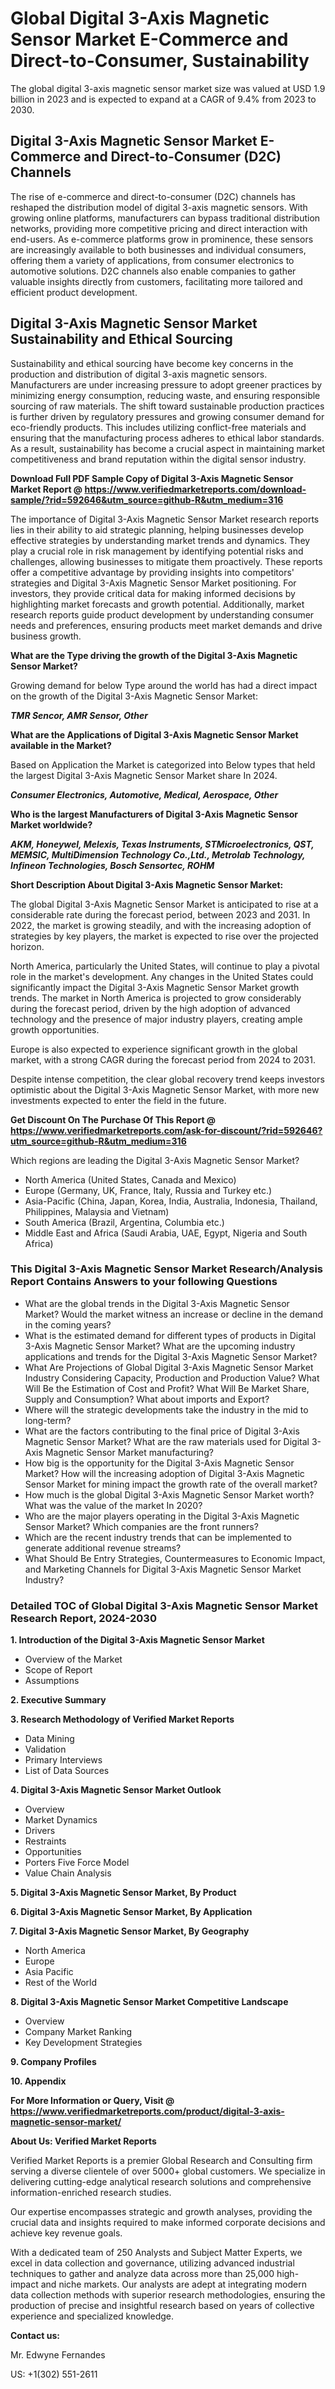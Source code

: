 <h1>Global Digital 3-Axis Magnetic Sensor Market E-Commerce and Direct-to-Consumer, Sustainability</h1><p class=""><p>The global digital 3-axis magnetic sensor market size was valued at USD 1.9 billion in 2023 and is expected to expand at a CAGR of 9.4% from 2023 to 2030.</p><h2>Digital 3-Axis Magnetic Sensor Market E-Commerce and Direct-to-Consumer (D2C) Channels</h2><p>The rise of e-commerce and direct-to-consumer (D2C) channels has reshaped the distribution model of digital 3-axis magnetic sensors. With growing online platforms, manufacturers can bypass traditional distribution networks, providing more competitive pricing and direct interaction with end-users. As e-commerce platforms grow in prominence, these sensors are increasingly available to both businesses and individual consumers, offering them a variety of applications, from consumer electronics to automotive solutions. D2C channels also enable companies to gather valuable insights directly from customers, facilitating more tailored and efficient product development.</p><h2>Digital 3-Axis Magnetic Sensor Market Sustainability and Ethical Sourcing</h2><p>Sustainability and ethical sourcing have become key concerns in the production and distribution of digital 3-axis magnetic sensors. Manufacturers are under increasing pressure to adopt greener practices by minimizing energy consumption, reducing waste, and ensuring responsible sourcing of raw materials. The shift toward sustainable production practices is further driven by regulatory pressures and growing consumer demand for eco-friendly products. This includes utilizing conflict-free materials and ensuring that the manufacturing process adheres to ethical labor standards. As a result, sustainability has become a crucial aspect in maintaining market competitiveness and brand reputation within the digital sensor industry.</p></p><p class=""><strong>Download Full PDF Sample Copy of Digital 3-Axis Magnetic Sensor Market Report @ <a href="https://www.verifiedmarketreports.com/download-sample/?rid=592646&utm_source=github-R&utm_medium=316" target="_blank">https://www.verifiedmarketreports.com/download-sample/?rid=592646&utm_source=github-R&utm_medium=316</a></strong></p><p>The importance of&nbsp;Digital 3-Axis Magnetic Sensor Market research reports lies in their ability to aid strategic planning, helping businesses develop effective strategies by understanding market trends and dynamics. They play a crucial role in risk management by identifying potential risks and challenges, allowing businesses to mitigate them proactively. These reports offer a competitive advantage by providing insights into competitors' strategies and Digital 3-Axis Magnetic Sensor Market positioning. For investors, they provide critical data for making informed decisions by highlighting market forecasts and growth potential. Additionally, market research reports guide product development by understanding consumer needs and preferences, ensuring products meet market demands and drive business growth.</p><p><strong>What are the&nbsp;Type driving the growth of the Digital 3-Axis Magnetic Sensor Market?</strong></p><p id="" class="">Growing demand for below Type around the world has had a direct impact on the growth of the Digital 3-Axis Magnetic Sensor Market:</p><p class=""><em><strong>TMR Sencor, AMR Sensor, Other</strong></em></p><p class=""><strong>What are the&nbsp;Applications&nbsp;of Digital 3-Axis Magnetic Sensor Market available in the Market?</strong></p><p id="" class="">Based on Application the Market is categorized into Below types that held the largest Digital 3-Axis Magnetic Sensor Market share In 2024.</p><p class=""><em><strong>Consumer Electronics, Automotive, Medical, Aerospace, Other</strong></em></p><p class=""><strong>Who is the largest Manufacturers of Digital 3-Axis Magnetic Sensor Market worldwide?</strong></p><p><em><strong>AKM, Honeywel, Melexis, Texas Instruments, STMicroelectronics, QST, MEMSIC, MultiDimension Technology Co.,Ltd., Metrolab Technology, Infineon Technologies, Bosch Sensortec, ROHM</strong></em></p><p id="" class=""><strong>Short Description About Digital 3-Axis Magnetic Sensor Market:</strong></p><p>The global Digital 3-Axis Magnetic Sensor Market is anticipated to rise at a considerable rate during the forecast period, between 2023 and 2031. In 2022, the market is growing steadily, and with the increasing adoption of strategies by key players, the market is expected to rise over the projected horizon.</p><p>North America, particularly the United States, will continue to play a pivotal role in the market's development. Any changes in the United States could significantly impact the Digital 3-Axis Magnetic Sensor Market growth trends. The market in North America is projected to grow considerably during the forecast period, driven by the high adoption of advanced technology and the presence of major industry players, creating ample growth opportunities.</p><p>Europe is also expected to experience significant growth in the global market, with a strong CAGR during the forecast period from 2024 to 2031.</p><p>Despite intense competition, the clear global recovery trend keeps investors optimistic about the Digital 3-Axis Magnetic Sensor Market, with more new investments expected to enter the field in the future.</p><p id="" class=""><strong>Get Discount On The Purchase Of This Report @ <a href="https://www.verifiedmarketreports.com/ask-for-discount/?rid=592646?utm_source=github-R&utm_medium=316" target="_blank">https://www.verifiedmarketreports.com/ask-for-discount/?rid=592646?utm_source=github-R&utm_medium=316</a></strong></p><p class="">Which regions are leading the Digital 3-Axis Magnetic Sensor Market?</p><ul><li>North America (United States, Canada and Mexico)</li><li>Europe (Germany, UK, France, Italy, Russia and Turkey etc.)</li><li>Asia-Pacific (China, Japan, Korea, India, Australia, Indonesia, Thailand, Philippines, Malaysia and Vietnam)</li><li>South America (Brazil, Argentina, Columbia etc.)</li><li>Middle East and Africa (Saudi Arabia, UAE, Egypt, Nigeria and South Africa)</li></ul><h3 id="" class="">This Digital 3-Axis Magnetic Sensor Market Research/Analysis Report Contains Answers to your following Questions</h3><ul><li>What are the global trends in the Digital 3-Axis Magnetic Sensor Market? Would the market witness an increase or decline in the demand in the coming years?</li><li>What is the estimated demand for different types of products in Digital 3-Axis Magnetic Sensor Market? What are the upcoming industry applications and trends for the Digital 3-Axis Magnetic Sensor Market?</li><li>What Are Projections of Global Digital 3-Axis Magnetic Sensor Market Industry Considering Capacity, Production and Production Value? What Will Be the Estimation of Cost and Profit? What Will Be Market Share, Supply and Consumption? What about imports and Export?</li><li>Where will the strategic developments take the industry in the mid to long-term?</li><li>What are the factors contributing to the final price of Digital 3-Axis Magnetic Sensor Market? What are the raw materials used for Digital 3-Axis Magnetic Sensor Market manufacturing?</li><li>How big is the opportunity for the Digital 3-Axis Magnetic Sensor Market? How will the increasing adoption of Digital 3-Axis Magnetic Sensor Market for mining impact the growth rate of the overall market?</li><li>How much is the global Digital 3-Axis Magnetic Sensor Market worth? What was the value of the market In 2020?</li><li>Who are the major players operating in the Digital 3-Axis Magnetic Sensor Market? Which companies are the front runners?</li><li>Which are the recent industry trends that can be implemented to generate additional revenue streams?</li><li>What Should Be Entry Strategies, Countermeasures to Economic Impact, and Marketing Channels for Digital 3-Axis Magnetic Sensor Market Industry?</li></ul><h3 id="" class="">Detailed TOC of Global Digital 3-Axis Magnetic Sensor Market Research Report, 2024-2030</h3><p id="" class=""><strong>1. Introduction of the Digital 3-Axis Magnetic Sensor Market</strong></p><ul><li>Overview of the Market</li><li>Scope of Report</li><li>Assumptions</li></ul><p id="" class=""><strong>2. Executive Summary</strong></p><p id="" class=""><strong>3. Research Methodology of Verified Market Reports</strong></p><ul><li>Data Mining</li><li>Validation</li><li>Primary Interviews</li><li>List of Data Sources</li></ul><p id="" class=""><strong>4. Digital 3-Axis Magnetic Sensor Market Outlook</strong></p><ul><li>Overview</li><li>Market Dynamics</li><li>Drivers</li><li>Restraints</li><li>Opportunities</li><li>Porters Five Force Model</li><li>Value Chain Analysis</li></ul><p id="" class=""><strong>5. Digital 3-Axis Magnetic Sensor Market, By Product</strong></p><p id="" class=""><strong>6. Digital 3-Axis Magnetic Sensor Market, By Application</strong></p><p id="" class=""><strong>7. Digital 3-Axis Magnetic Sensor Market, By Geography</strong></p><ul><li>North America</li><li>Europe</li><li>Asia Pacific</li><li>Rest of the World</li></ul><p id="" class=""><strong>8. Digital 3-Axis Magnetic Sensor Market Competitive Landscape</strong></p><ul><li>Overview</li><li>Company Market Ranking</li><li>Key Development Strategies</li></ul><p id="" class=""><strong>9. Company Profiles</strong></p><p id="" class=""><strong>10. Appendix</strong></p><p id="" class=""><strong>For More Information or Query, Visit @ <a href="https://www.verifiedmarketreports.com/product/digital-3-axis-magnetic-sensor-market/" target="_blank">https://www.verifiedmarketreports.com/product/digital-3-axis-magnetic-sensor-market/</a></strong></p><p id="" class=""><strong>About Us: Verified Market Reports</strong></p><p id="" class="">Verified Market Reports is a premier Global Research and Consulting firm serving a diverse clientele of over 5000+ global customers. We specialize in delivering cutting-edge analytical research solutions and comprehensive information-enriched research studies.</p><p id="" class="">Our expertise encompasses strategic and growth analyses, providing the crucial data and insights required to make informed corporate decisions and achieve key revenue goals.</p><p id="" class="">With a dedicated team of 250 Analysts and Subject Matter Experts, we excel in data collection and governance, utilizing advanced industrial techniques to gather and analyze data across more than 25,000 high-impact and niche markets. Our analysts are adept at integrating modern data collection methods with superior research methodologies, ensuring the production of precise and insightful research based on years of collective experience and specialized knowledge.</p><p id="" class=""><strong>Contact us:</strong></p><p id="" class="">Mr. Edwyne Fernandes</p><p id="" class="">US: +1(302) 551-2611</p>